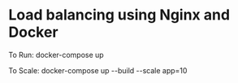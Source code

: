 # Load balancing using Nginx and Docker

To Run:
docker-compose up

To Scale:
docker-compose up --build --scale app=10

